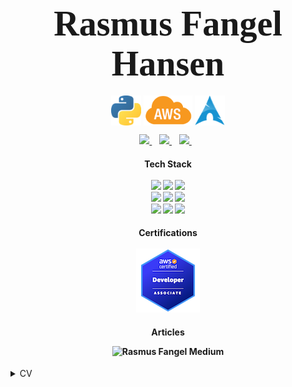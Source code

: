 

<h1 align='center'>
  <span style="font-family: Brush Script MT; font-size: 2em;">Rasmus Fangel Hansen</span>
</h1>
<p align='center'>
  <img style="vertical-align:middle" src="https://github.com/RasmusFangel/RasmusFangel/blob/main/img/python.png?raw=true" width="48"> <img style="vertical-align:middle" src="https://github.com/RasmusFangel/RasmusFangel/blob/main/img/aws.png?raw=true" height="48"> <img style="vertical-align:middle" src="https://github.com/RasmusFangel/RasmusFangel/blob/main/img/arch.png?raw=true" height=48>
</p>

<p align='center'>
  <a href="https://www.linkedin.com/in/rasmusfangel/">
    <img src="https://img.shields.io/badge/linkedin-%230077B5.svg?&style=for-the-badge&logo=linkedin&logoColor=white" />
  </a>&nbsp;&nbsp;
    <a href="https://medium.com/@rasmusfangel">
    <img src="https://img.shields.io/badge/Medium-12100E?style=for-the-badge&logo=medium&logoColor=white" />        
  </a>&nbsp;&nbsp;
  <a href="https://www.upwork.com/freelancers/~01961d38255eb5361b">
    <img src="https://img.shields.io/badge/UpWork-6FDA44?style=for-the-badge&logo=Upwork&logoColor=white" />        
  </a>&nbsp;&nbsp;
</p>

<!-- <p align='center'>
  <a href="#"><img src="https://github-readme-stats.vercel.app/api?username=RasmusFangel&show_icons=true&count_private=true&theme=dark" width="350"></a>
</p> -->

<h4 align='center'>
  Tech Stack<br/><br/>
  <img src="https://img.shields.io/badge/python-3670A0?style=for-the-badge&logo=python&logoColor=ffdd54" />
  <img src="https://img.shields.io/badge/Amazon_AWS-FF9900?style=for-the-badge&logo=amazonaws&logoColor=white" />
  <img src="https://img.shields.io/badge/Amazon%20DynamoDB-4053D6?style=for-the-badge&logo=Amazon%20DynamoDB&logoColor=white"><br/>
  <img src="https://img.shields.io/badge/Terraform-7B42BC?style=for-the-badge&logo=terraform&logoColor=white" /> 
  <img src="https://img.shields.io/badge/Github%20Actions-282a2e?style=for-the-badge&logo=githubactions&logoColor=367cfe" />
  <img src="https://img.shields.io/badge/circleci-343434?style=for-the-badge&logo=circleci&logoColor=white" /><br/>
  <img src="https://img.shields.io/badge/MySQL-005C84?style=for-the-badge&logo=mysql&logoColor=white">
  <img src="https://img.shields.io/badge/Docker-2CA5E0?style=for-the-badge&logo=docker&logoColor=white">
  <img src="https://img.shields.io/badge/Arch_Linux-1793D1?style=for-the-badge&logo=arch-linux&logoColor=white">
</h4>

<h4 align='center'>
Certifications<br/><br/>
    <img src="https://github.com/RasmusFangel/RasmusFangel/blob/main/img/aws-certified-developer-associate.png?raw=true">
</h4>

<h4 align='center'>Articles

![Rasmus Fangel Medium](https://github-read-medium-git-main.pahlevikun.vercel.app/latest?username=rasmusfangel&limit=3)
</h4>


<details>
    <summary> CV </summary>
    
## Experience
<p>
    <img align="right" src="https://img.shields.io/badge/AWS-%23FF9900.svg?style=for-the-badge&logo=amazon-aws&logoColor=white" />
    <img align="right" src="https://img.shields.io/badge/python-3670A0?style=for-the-badge&logo=python&logoColor=ffdd54" />
</p>

- **Associate Product Development Engineer**\
Aug 2021 - now\
**LifeWorks / TELUS Health** - London, United Kindgom

<p >
    <img align="right" src="https://img.shields.io/badge/AWS-%23FF9900.svg?style=for-the-badge&logo=amazon-aws&logoColor=white" />
    <img align="right" src="https://img.shields.io/badge/python-3670A0?style=for-the-badge&logo=python&logoColor=ffdd54" />
</p>

- **Senior Software Engineer**\
Jun 2019 - Aug 2021\
**LSEG / Refinitiv** - Nottingham, United Kindgom

<p>
    <img align="right" src="https://img.shields.io/badge/java-%23ED8B00.svg?style=for-the-badge&logo=openjdk&logoColor=whitee" />
</p>

- **IT Developer**\
Nov 2017 - Jun 2019\
**SDC** - Copenhagen, Denmark

<p>
    <img align="right" src="https://img.shields.io/badge/java-%23ED8B00.svg?style=for-the-badge&logo=openjdk&logoColor=whitee" />
</p>

- **IT Developer**\
Apr 2016 - Nov 2017\
**SDC** - Copenhagen, Denmark



## Education

- **(P)BA Computer Science**\
2016 - 2017\
**KEA - Københavns Erverhvsakademi** - Copenhagen, Denmark
<br/>

- **AP Computer Science**\
2012 - 2015\
**Zealand Institute for Business and Technology** - Roskilde, Denmark

</details>


